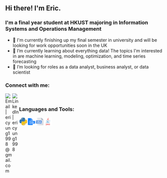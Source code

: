 ## Hi there! I'm Eric.

### I'm a final year student at HKUST majoring in Information Systems and Operations Management
- 👋 I'm currently finishing up my final semester in university and will be looking for work opportunities soon in the UK
- 🌱 I’m currently learning about everything data! The topics I'm interested in are machine learning, modeling, optimization, and time series forecasting
- 👀 I’m looking for roles as a data analyst, business analyst, or data scientist

### Connect with me:
[<img align="left" alt="Email | ericyung1998@gmail.com" width="22px" src="https://cdn.jsdelivr.net/npm/simple-icons@v3/icons/gmail.svg" />][email]
[<img align="left" alt="LinkedIn | ericyung1998" width="22px" src="https://cdn.jsdelivr.net/npm/simple-icons@v3/icons/linkedin.svg" />][linkedin]

[email]: mailto:ericyung1998@gmail.com
[linkedin]: https://www.linkedin.com/in/ericyung1998

<br>

### Languages and Tools:

<img align="left" alt="Python" width="26px" src="https://github.com/ericyung1998/ericyung1998/blob/main/python.png"/>
<img align="left" alt="SQL" width="26px" src="https://github.com/ericyung1998/ericyung1998/blob/main/sql.png"/>
<img align="left" alt="Excel VBA" width="26px" src="https://github.com/ericyung1998/ericyung1998/blob/main/vba.png"/>
<img align="left" alt="Java" width="26px" src="https://github.com/ericyung1998/ericyung1998/blob/main/java.png"/>
